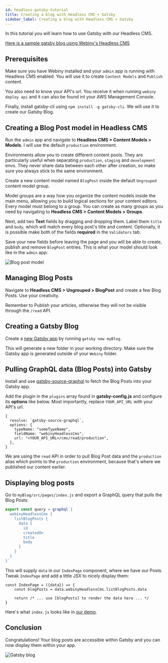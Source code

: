```yaml
---
id: headless-gatsby-tutorial
title: Creating a blog with Headless CMS + Gatsby
sidebar_label: Creating a blog with Headless CMS + Gatsby
---
```


In this tutorial you will learn how to use Gatsby with our Headless CMS.

[Here is a sample gatsby blog using Webiny's Headless CMS](https://github.com/webiny/webiny-examples/blob/master/headlesscms-gatsby)   

## Prerequisites

Make sure you have Webiny installed and your `admin` app is running with Headless CMS enabled. You will use it to create `Content Models` and `Publish` content.

You also need to know your API's url. You receive it when running `webiny deploy api` and it can also be found int your AWS Management Console.

Finally, install gatsby-cli using `npm install -g gatsby-cli`. We will use it to create our Gatsby Blog.

## Creating a Blog Post model in Headless CMS

Run the `admin` app and navigate to **Headless CMS > Content Models > Models**. I will use the default `production` environment.

Environments allow you to create different content pools. They are particularly useful when separating `production`, `staging` and `development` envs. They never share data between each other after creation, so make sure you always stick to the same environment.

Create a new content model named `BlogPost` inside the default `Ungrouped` content model group. 

Model groups are a way how you organize the content models inside the main menu, allowing you to build logical sections for your content editors. Every model must belong to a group. You can create as many groups as you need by navigating to **Headless CMS > Content Models > Groups**.  

Next, add two **Text** fields by dragging and dropping them. Label them `title` and `body`, which will match every blog post's title and content. Optionally, it is possible make both of the fields **required** in the `Validators` tab.

Save your new fields before leaving the page and you will be able to create, publish and remove `BlogPost` entries. This is what your model should look like in the `admin` app:

![Blog post model](/img/guides/headless-gatsby-tutorial/blog-post-model.png)

## Managing Blog Posts

Navigate to **Headless CMS > Ungrouped > BlogPost** and create a few Blog Posts. Use your creativity. 

Remember to Publish your articles, otherwise they will not be visible through the `/read` API.

## Creating a Gatsby Blog

Create a [new Gatsby app](https://www.gatsbyjs.org/docs/quick-start/) by running `gatsby new myBlog`.

This will generate a new folder in your working directory. Make sure the Gatsby app is generated outside of your `Webiny` folder.

## Pulling GraphQL data (Blog Posts) into Gatsby

Install and use [gatsby-source-graphql](https://www.gatsbyjs.org/packages/gatsby-source-graphql/) to fetch the Blog Posts into your Gatsby app.

Add the plugin in the `plugins` array found in **gatsby-config.js** and configure its **options** like below. Most importantly, replace `YOUR_API_URL` with your API's url.

```
{
  resolve: `gatsby-source-graphql`,
  options: {
    typeName: "someTypeName",
    fieldName: "webinyHeadlessCms",
    url: "<YOUR_API_URL>/cms/read/production",
  },
}
```

We are using the `read` API in order to pull Blog Post data and the `production` alias which points to the `production` environment, because that's where we published our content earlier.

## Displaying blog posts

Go to `myBlog/src/pages/index.js` and export a GraphQL query that pulls the Blog Posts:

```js
export const query = graphql`{
  webinyHeadlessCms {
    listBlogPosts {
      data {
        id
        createdOn
        title
        body
      }
    }
  }
}`
```

This will supply `data` in our `IndexPage` component, where we have our Posts. Tweak `IndexPage` and add a little JSX to nicely display them:

```
const IndexPage = ({data}) => {
    const blogPosts = data.webinyHeadlessCms.listBlogPosts.data

    return /* ... use [blogPosts] to render the data here ... */
}
```

Here's what `index.js` looks like in [our demo](https://github.com/webiny/webiny-examples/blob/master/headlesscms-gatsby/src/pages/index.js).

## Conclusion

Congratulations! Your blog posts are accessible within Gatsby and you can now display them within your app.

![Gatsby blog](/img/guides/headless-gatsby-tutorial/gatsby-blog.png)